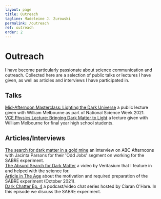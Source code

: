 ```yaml
---
layout: page
title: Outreach
tagline: Madeleine J. Zurowski
permalink: /outreach
ref: outreach
order: 2
---
```

# Outreach
I have become particularly passionate about science communication and outreach. Collected here are a selection of public talks or lectures I have given, as well as articles and interviews I have participated in.

## Talks

[Mid-Afternoon Masterclass: Lighting the Dark Universe](https://www.youtube.com/watch?v=uAeLYSLicdg) a public lecture given with William Melbourne as part of National Science Week 2021.\
[VCE Physics Lecture: Bringing Dark Matter to Light](https://www.youtube.com/watch?v=b9hlJA8IT_Y) a lecture given with William Melbourne for final year high school students.

## Articles/Interviews

[The search for dark matter in a gold mine](https://www.abc.net.au/melbourne/programs/afternoons/madeleine-zurowski-looking-for-dark-matter-in-a-stawell-gold-min/13906050) an interview on ABC Afternoons with Jacinta Parsons for their 'Odd Jobs' segment on working for the SABRE experiment.\
[The Absurd Search for Dark Matter](https://www.youtube.com/watch?v=6etTERFUlUI&ab_channel=Veritasium) a video by Veritasium that I feature in and helped with the science for.\
[Article in The Age](https://www.theage.com.au/business/workplace/burying-vital-physics-study-can-only-shed-light-20211013-p58zsl.html) about the motivation and required preparation of the SABRE experiment (October 2021).\
[Dark Chatter Ep. 4](https://www.youtube.com/watch?v=l3qGHKw1bL4&list=PL3RarL1FTgV_Ea03rLYt26d7GNmQj5PaU&index=5) a podcast/video chat series hosted by Ciaran O'Hare. In this episode we discuss the SABRE experiment.
